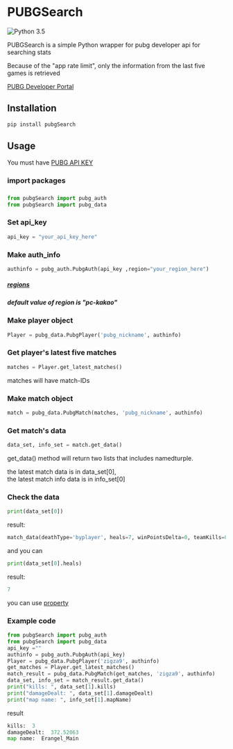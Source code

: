 # PUBGSearch
![Python 3.5](https://img.shields.io/badge/python-3.5-blue.svg)

PUBGSearch is a simple Python wrapper for pubg developer api for searching stats

Because of the "app rate limit", only the information from the last five games is retrieved

[PUBG Developer Portal](https://documentation.playbattlegrounds.com/)
## Installation

```python
pip install pubgSearch
```

## Usage

You must have [PUBG API KEY](https://documentation.playbattlegrounds.com/)


### import packages
##### 

```python
from pubgSearch import pubg_auth
from pubgSearch import pubg_data
```


### Set api_key
```python
api_key = "your_api_key_here"
```


### Make auth_info
```python
authinfo = pubg_auth.PubgAuth(api_key ,region="your_region_here")
```
##### [regions](https://documentation.playbattlegrounds.com/en/making-requests.html#regions)
##### default value of region is "pc-kakao"


### Make player object
```python
Player = pubg_data.PubgPlayer('pubg_nickname', authinfo)
```


### Get player's latest five matches
```python
matches = Player.get_latest_matches()
```
matches will have match-IDs 


### Make match object
```python
match = pubg_data.PubgMatch(matches, 'pubg_nickname', authinfo)
```


### Get match's data
```python
data_set, info_set = match.get_data()
```
get_data() method will return two lists that includes namedturple.

the latest match data is in data_set[0],<br>
the latest match info data is in info_set[0]


### Check the data
```python
print(data_set[0])
```
result:
```python
match_data(deathType='byplayer', heals=7, winPointsDelta=0, teamKills=0, mostDamage=0, killPlace=3 ...)
```
and you can
```python
print(data_set[0].heals)
```
result:
```python
7
```

you can use [property](https://documentation.playbattlegrounds.com/en/matches.html)


### Example code
```python
from pubgSearch import pubg_auth
from pubgSearch import pubg_data
api_key =""
authinfo = pubg_auth.PubgAuth(api_key)
Player = pubg_data.PubgPlayer('zigza9', authinfo)
get_matches = Player.get_latest_matches()
match_result = pubg_data.PubgMatch(get_matches, 'zigza9', authinfo)
data_set, info_set = match_result.get_data()
print("kills: ", data_set[1].kills)
print("damageDealt: ", data_set[1].damageDealt)
print("map name: ", info_set[1].mapName)
```
result
```python
kills:  3
damageDealt:  372.52063
map name:  Erangel_Main
```
